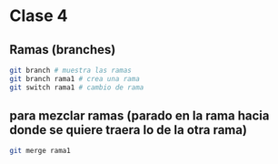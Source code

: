 # Clase 4

## Ramas (branches)

```sh
git branch # muestra las ramas
git branch rama1 # crea una rama
git switch rama1 # cambio de rama
```

## para mezclar ramas (parado en la rama hacia donde se quiere traera lo de la otra rama)

```sh
git merge rama1
```